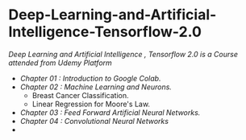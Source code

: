 # Deep-Learning-and-Artificial-Intelligence-Tensorflow-2.0
*Deep Learning and Artificial Intelligence , Tensorflow 2.0 is a Course attended from Udemy Platform*

+ *Chapter 01 : Introduction to Google Colab.*
+ *Chapter 02 : Machine Learning and Neurons.*
  + Breast Cancer Classification.
  + Linear Regression for Moore's Law.
+ *Chapter 03 : Feed Forward Artificial Neural Networks.*
+ *Chapter 04 : Convolutional Neural Networks*
+ 
